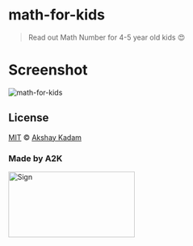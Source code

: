 # math-for-kids

> Read out Math Number for 4-5 year old kids :heart_eyes:

# Screenshot

![math-for-kids](http://imgur.com/c6GyAID.png)

## License

[MIT](LICENSE.md) © [Akshay Kadam](https://github.com/deadcoder0904)

### Made by A2K

<img src="http://imgur.com/jfmA33n.png" alt="Sign" width=250 height=130 />
